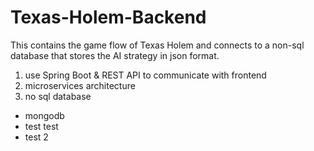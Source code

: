 # Texas-Holem-Backend
This contains the game flow of Texas Holem and connects to a non-sql database that stores the AI strategy in json format.

1. use Spring Boot & REST API to communicate with frontend
2. microservices architecture
3. no sql database
- mongodb
- test test
- test 2